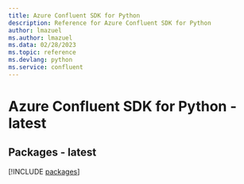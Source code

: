 ```yaml
---
title: Azure Confluent SDK for Python
description: Reference for Azure Confluent SDK for Python
author: lmazuel
ms.author: lmazuel
ms.data: 02/28/2023
ms.topic: reference
ms.devlang: python
ms.service: confluent
---
```

# Azure Confluent SDK for Python - latest
## Packages - latest
[!INCLUDE [packages](confluent-index.md)]